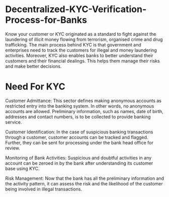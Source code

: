 # Decentralized-KYC-Verification-Process-for-Banks

Know your customer or KYC originated as a standard to fight against the laundering of illicit money flowing from terrorism, organised crime and drug trafficking. The main process behind KYC is that government and enterprises need to track the customers for illegal and money laundering activities. Moreover, KYC also enables banks to better understand their customers and their financial dealings. This helps them manage their risks and make better decisions.

# Need For KYC

Customer Admittance: This sector defines making anonymous accounts as restricted entry into the banking system. In other words, no anonymous accounts are allowed. Preliminary information, such as names, date of birth, addresses and contact numbers, is to be collected to provide banking service.

Customer Identification: In the case of suspicious banking transactions through a customer, customer accounts can be tracked and flagged. Further, they can be sent for processing under the bank head office for review.

Monitoring of Bank Activities: Suspicious and doubtful activities in any account can be zeroed in by the bank after understanding its customer base using KYC.

Risk Management: Now that the bank has all the preliminary information and the activity pattern, it can assess the risk and the likelihood of the customer being involved in illegal transactions.

